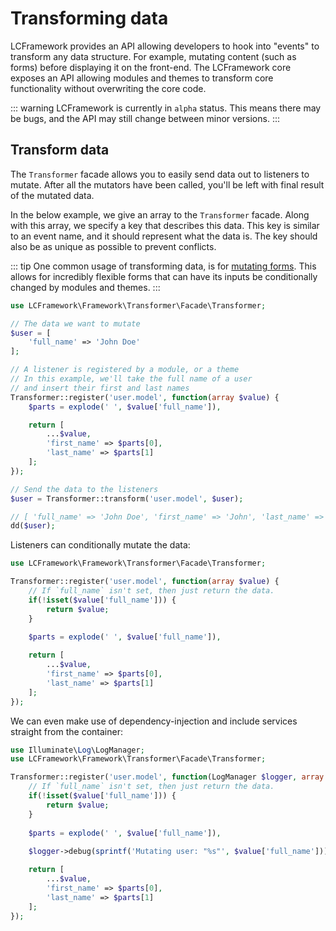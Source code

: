 # Transforming data

LCFramework provides an API allowing developers to hook into "events" to transform
any data structure. For example, mutating content (such as forms) before displaying it 
on the front-end. The LCFramework core exposes an API allowing modules and themes to
transform core functionality without overwriting the core code.

::: warning
LCFramework is currently in `alpha` status. This means there may be bugs,
and the API may still change between minor versions.
:::

## Transform data

The `Transformer` facade allows you to easily send data out to listeners to mutate. After all
the mutators have been called, you'll be left with final result of the mutated data.

In the below example, we give an array to the `Transformer` facade. Along with this array,
we specify a key that describes this data. This key is similar to an event name, and it should
represent what the data is. The key should also be as unique as possible to prevent conflicts.

::: tip
One common usage of transforming data, is for [mutating forms](#). This allows for incredibly
flexible forms that can have its inputs be conditionally changed by modules and themes.
:::

```php
use LCFramework\Framework\Transformer\Facade\Transformer;

// The data we want to mutate
$user = [
    'full_name' => 'John Doe'
];

// A listener is registered by a module, or a theme
// In this example, we'll take the full name of a user
// and insert their first and last names
Transformer::register('user.model', function(array $value) {
    $parts = explode(' ', $value['full_name']),

    return [
        ...$value,
        'first_name' => $parts[0],        
        'last_name' => $parts[1]        
    ];
});

// Send the data to the listeners
$user = Transformer::transform('user.model', $user);

// [ 'full_name' => 'John Doe', 'first_name' => 'John', 'last_name' => 'Doe' ]
dd($user);
```

Listeners can conditionally mutate the data:

```php
use LCFramework\Framework\Transformer\Facade\Transformer;

Transformer::register('user.model', function(array $value) {
    // If `full_name` isn't set, then just return the data.
    if(!isset($value['full_name'])) {
        return $value;
    }
    
    $parts = explode(' ', $value['full_name']),

    return [
        ...$value,
        'first_name' => $parts[0],        
        'last_name' => $parts[1]        
    ];
});
```

We can even make use of dependency-injection and include services straight from the container:

```php
use Illuminate\Log\LogManager;
use LCFramework\Framework\Transformer\Facade\Transformer;

Transformer::register('user.model', function(LogManager $logger, array $value) {
    // If `full_name` isn't set, then just return the data.
    if(!isset($value['full_name'])) {
        return $value;
    }
    
    $parts = explode(' ', $value['full_name']),
    
    $logger->debug(sprintf('Mutating user: "%s"', $value['full_name']));

    return [
        ...$value,
        'first_name' => $parts[0],        
        'last_name' => $parts[1]        
    ];
});
```
